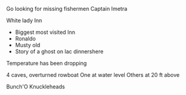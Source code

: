 Go looking for missing fishermen
Captain Imetra

White lady Inn
- Biggest most visited Inn
- Ronaldo
- Musty old
- Story of a ghost on lac dinnershere

Temperature has been dropping

4 caves, overturned rowboat
One at water level
Others at 20 ft above

Bunch'O Knuckleheads

